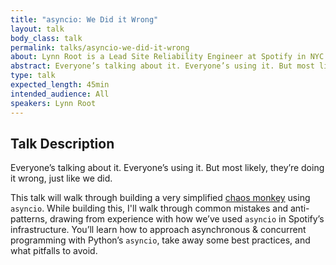 ```yaml
---
title: "asyncio: We Did it Wrong"
layout: talk
body_class: talk
permalink: talks/asyncio-we-did-it-wrong
about: Lynn Root is a Lead Site Reliability Engineer at Spotify in NYC with historical issues of using her last name as her username, and the resident FOSS evangelist. She is also a global leader of PyLadies and former Vice Chair of the Python Software Foundation Board of Directors. When her hands are not on a keyboard, they are usually holding a bass guitar or paint brushes.
abstract: Everyone’s talking about it. Everyone’s using it. But most likely, they’re doing it wrong, just like we did. While building our own simplified chaos monkey, this talk will go through common mistakes and antipatterns, drawing from experience with how we’ve used asyncio in Spotify’s infrastructure.
type: talk
expected_length: 45min
intended_audience: All
speakers: Lynn Root
---
```


## Talk Description

Everyone’s talking about it. Everyone’s using it. But most likely, they’re doing it wrong, just like we did.

This talk will walk through building a very simplified [chaos monkey](https://github.com/Netflix/SimianArmy/wiki/Chaos-Monkey) using `asyncio`. While building this, I'll walk through common mistakes and anti-patterns, drawing from experience with how we’ve used `asyncio` in Spotify’s infrastructure. You’ll learn how to approach asynchronous & concurrent programming with Python’s `asyncio`, take away some best practices, and what pitfalls to avoid.

